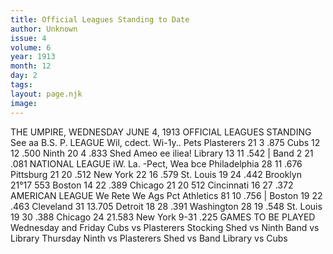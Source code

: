 ```yaml
---
title: Official Leagues Standing to Date
author: Unknown
issue: 4
volume: 6
year: 1913
month: 12
day: 2
tags:
layout: page.njk
image:
---
```

THE UMPIRE, WEDNESDAY JUNE 4, 1913 OFFICIAL LEAGUES STANDING See aa B.S. P. LEAGUE Wil, cdect. Wi-1y.. Pets Plasterers 21 3 .875 Cubs 12 12 .500 Ninth 20 4 .833 Shed Ameo ee iliea! Library 13 11 .542 | Band 2 21 .081 NATIONAL LEAGUE iW. La. -Pect, Wea bce Philadelphia 28 11 .676 Pittsburg 21 20 .512 New York 22 16 .579 St. Louis 19 24 .442 Brooklyn 21°17 553 Boston 14 22 .389 Chicago 21 20 512 Cincinnati 16 27 .372 AMERICAN LEAGUE We Rete We Ags Pct Athletics 81 10 .756 | Boston 19 22 .463 Cleveland 31 13.705 Detroit 18 28 .391 Washington 28 19 .548 St. Louis 19 30 .388 Chicago 24 21.583 New York 9-31 .225       GAMES TO BE PLAYED    Wednesday and Friday    Cubs vs Plasterers    Stocking Shed vs Ninth    Band vs Library       Thursday   Ninth vs Plasterers    Shed vs Band    Library vs Cubs 




